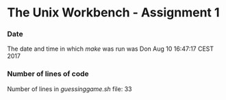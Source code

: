 # The Unix Workbench - Assignment 1
### Date
The date and time in which *make* was run was
Don Aug 10 16:47:17 CEST 2017
### Number of lines of code
Number of lines in *guessinggame.sh* file:
33
